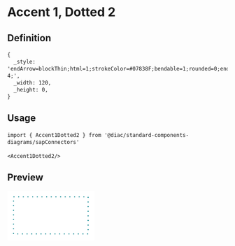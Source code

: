 # Accent 1, Dotted 2

## Definition

```
{
  _style: 'endArrow=blockThin;html=1;strokeColor=#07838F;bendable=1;rounded=0;endFill=1;endSize=4;edgeStyle=entityRelationEdgeStyle;startArrow=blockThin;startFill=1;startSize=4;jumpStyle=none;jumpSize=0;targetPerimeterSpacing=15;dashed=1;strokeWidth=1.5;dashPattern=1 4;',
  _width: 120,
  _height: 0,
}
```

## Usage

```
import { Accent1Dotted2 } from '@diac/standard-components-diagrams/sapConnectors'

<Accent1Dotted2/>
```

## Preview

<img src="./accent-1-dotted-2.png" width="200"/>
